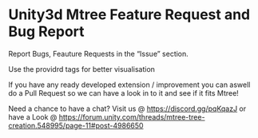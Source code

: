 # Unity3d Mtree Feature Request and Bug Report

Report Bugs, Feauture Requests in the “Issue” section.

Use the providrd tags for better visualisation



If you have any ready developed extension / improvement you can aswell do a Pull Request so we can have a look in to it and see if it fits Mtree!



Need a chance to have a chat? Visit us @ https://discord.gg/pqKqazJ 
or have a Look @ https://forum.unity.com/threads/mtree-tree-creation.548995/page-11#post-4986650
